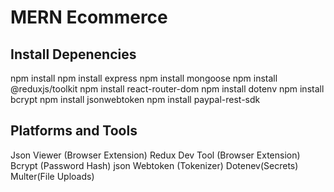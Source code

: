 # MERN Ecommerce

## Install Depenencies

npm install
npm install express
npm install mongoose
npm install @reduxjs/toolkit
npm install react-router-dom
npm install dotenv
npm install bcrypt
npm install jsonwebtoken
npm install paypal-rest-sdk

## Platforms and Tools

Json Viewer (Browser Extension)
Redux Dev Tool (Browser Extension)
Bcrypt (Password Hash)
json Webtoken (Tokenizer)
Dotenev(Secrets)
Multer(File Uploads)
